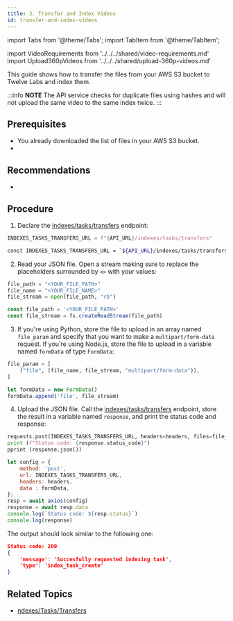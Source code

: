 ```yaml
---
title: 3. Transfer and Index Videos 
id: transfer-and-index-videos 
---
```


import Tabs from '@theme/Tabs';
import TabItem from '@theme/TabItem';

import VideoRequirements from '../../../shared/video-requirements.md'
import Upload360pVideos from '../../../shared/upload-360p-videos.md'

This guide shows how to transfer the files from your AWS S3 bucket to Twelve Labs and index them.

:::info **NOTE**
The API service checks for duplicate files using hashes and will not upload the same video to the same index twice.
:::


## Prerequisites

- You already downloaded the list of files in your AWS S3 bucket.
- <VideoRequirements />


## Recommendations

- <Upload360pVideos />


## Procedure

1. Declare the [indexes/tasks/transfers](/api-reference/indexes-tasks-transfers) endpoint:

  <Tabs>
  <TabItem value="py" label="Python">

  ```python
  INDEXES_TASKS_TRANSFERS_URL = f"{API_URL}/indexes/tasks/transfers"
  ```
  </TabItem>
  <TabItem value="js" label="Node.js">

  ```bash
  const INDEXES_TASKS_TRANSFERS_URL = `${API_URL}/indexes/tasks/transfers`
  ```
  </TabItem>
  </Tabs>

2. Read your JSON file. Open a stream making sure to replace the placeholders surrounded by `<>` with your values:

  <Tabs>
  <TabItem value="py" label="Python">

  ```python
  file_path = "<YOUR_FILE_PATH>"
  file_name = "<YOUR_FILE_NAME>"
  file_stream = open(file_path, "rb")
  ```
  </TabItem>
  <TabItem value="js" label="Node.js">

  ```js
  const file_path = '<YOUR_FILE_PATH>'
  const file_stream = fs.createReadStream(file_path)
  ```
  </TabItem>
  </Tabs>

3. If you're using Python, store the file to upload in an array named `file_param` and specify that you want to make a `multipart/form-data` request. If you're using Node.js, store the file to upload in a variable named `formData` of type `FormData`:

  <Tabs>
  <TabItem value="py" label="Python">

  ```python
  file_param = [
      ("file", (file_name, file_stream, "multipart/form-data")),
  ]
  ```
  </TabItem>
  <TabItem value="js" label="Node.js">

  ```js
  let formData = new FormData()
  formData.append('file', file_stream)
  ```
  </TabItem>
  </Tabs>

4. Upload the JSON file. Call the [indexes/tasks/transfers](/api-reference/indexes-tasks-transfers) endpoint, store the result in a variable named `response`, and print the status code and response:

  <Tabs>
  <TabItem value="py" label="Python">

  ```python
  requests.post(INDEXES_TASKS_TRANSFERS_URL, headers=headers, files=file_param)
  print (f"Status code: {response.status_code}")
  pprint (response.json())
  ```
  </TabItem>
  <TabItem value="js" label="Node.js">

  ```js
  let config = {
      method: 'post',
      url: INDEXES_TASKS_TRANSFERS_URL,
      headers: headers,
      data : formData,
  };
  resp = await axios(config)
  response = await resp.data
  console.log(`Status code: ${resp.status}`)
  console.log(response)
  ```
  </TabItem>
  </Tabs>

  The output should look similar to the following one:
  
  ```json
  Status code: 200
  {
      'message': 'Succesfully requested indexing task',
      'type': 'index_task_create'
  }
  ```

## Related Topics

- [ndexes/Tasks/Transfers](/api-reference/indexes-tasks-transfers)